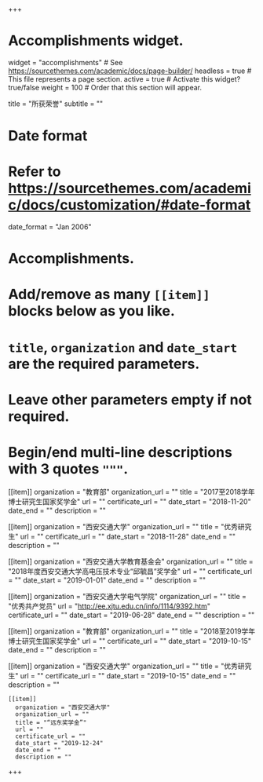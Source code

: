 +++
# Accomplishments widget.
widget = "accomplishments"  # See https://sourcethemes.com/academic/docs/page-builder/
headless = true  # This file represents a page section.
active = true  # Activate this widget? true/false
weight = 100  # Order that this section will appear.

title = "所获荣誉"
subtitle = ""

# Date format
#   Refer to https://sourcethemes.com/academic/docs/customization/#date-format
date_format = "Jan 2006"

# Accomplishments.
#   Add/remove as many `[[item]]` blocks below as you like.
#   `title`, `organization` and `date_start` are the required parameters.
#   Leave other parameters empty if not required.
#   Begin/end multi-line descriptions with 3 quotes `"""`.

[[item]]
  organization = "教育部"
  organization_url = ""
  title = "2017至2018学年博士研究生国家奖学金"
  url = ""
  certificate_url = ""
  date_start = "2018-11-20"
  date_end = ""
  description = ""

[[item]]
    organization = "西安交通大学"
    organization_url = ""
    title = "优秀研究生"
    url = ""
    certificate_url = ""
    date_start = "2018-11-28"
    date_end = ""
    description = ""

[[item]]
  organization = "西安交通大学教育基金会"
  organization_url = ""
  title = "2018年度西安交通大学高电压技术专业“邱毓昌”奖学金"
  url = ""
  certificate_url = ""
  date_start = "2019-01-01"
  date_end = ""
  description = ""

[[item]]
  organization = "西安交通大学电气学院"
  organization_url = ""
  title = "优秀共产党员"
  url = "http://ee.xjtu.edu.cn/info/1114/9392.htm"
  certificate_url = ""
  date_start = "2019-06-28"
  date_end = ""
  description = ""

[[item]]
  organization = "教育部"
  organization_url = ""
  title = "2018至2019学年博士研究生国家奖学金"
  url = ""
  certificate_url = ""
  date_start = "2019-10-15"
  date_end = ""
  description = ""

  [[item]]
    organization = "西安交通大学"
    organization_url = ""
    title = "优秀研究生"
    url = ""
    certificate_url = ""
    date_start = "2019-10-15"
    date_end = ""
    description = ""

    [[item]]
      organization = "西安交通大学"
      organization_url = ""
      title = "“远东奖学金”"
      url = ""
      certificate_url = ""
      date_start = "2019-12-24"
      date_end = ""
      description = ""

+++
